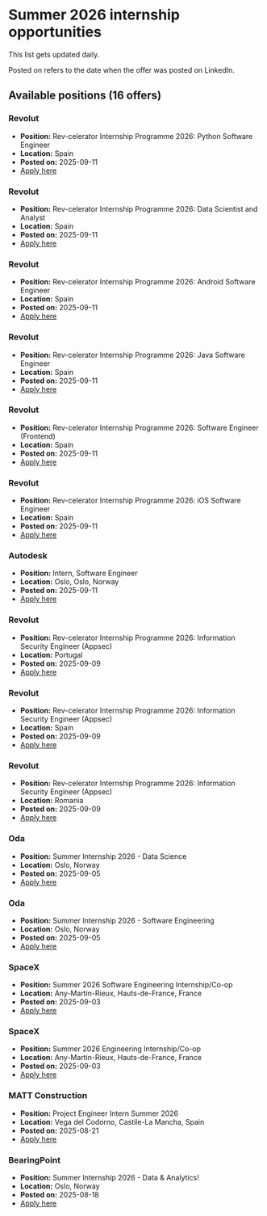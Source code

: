 # Summer 2026 internship opportunities

This list gets updated daily.

Posted on refers to the date when the offer was posted on LinkedIn.

## Available positions (16 offers)

### Revolut
- **Position:** Rev-celerator Internship Programme 2026: Python Software Engineer
- **Location:** Spain
- **Posted on:** 2025-09-11
- [Apply here](https://es.linkedin.com/jobs/view/rev-celerator-internship-programme-2026-python-software-engineer-at-revolut-4298898546?position=15&pageNum=0&refId=sJOj1SSwKl0JFjv4vU0Y7g%3D%3D&trackingId=tOH0B7cDEf40E%2B7VJVt7eA%3D%3D)

### Revolut
- **Position:** Rev-celerator Internship Programme 2026: Data Scientist and Analyst
- **Location:** Spain
- **Posted on:** 2025-09-11
- [Apply here](https://es.linkedin.com/jobs/view/rev-celerator-internship-programme-2026-data-scientist-and-analyst-at-revolut-4298898545?position=19&pageNum=0&refId=sJOj1SSwKl0JFjv4vU0Y7g%3D%3D&trackingId=x7hpCvtW0n5OE9LBDnWDWw%3D%3D)

### Revolut
- **Position:** Rev-celerator Internship Programme 2026: Android Software Engineer
- **Location:** Spain
- **Posted on:** 2025-09-11
- [Apply here](https://es.linkedin.com/jobs/view/rev-celerator-internship-programme-2026-android-software-engineer-at-revolut-4298899535?position=29&pageNum=0&refId=sJOj1SSwKl0JFjv4vU0Y7g%3D%3D&trackingId=i0pgpdsT5jYbYBGZLuDZMg%3D%3D)

### Revolut
- **Position:** Rev-celerator Internship Programme 2026: Java Software Engineer
- **Location:** Spain
- **Posted on:** 2025-09-11
- [Apply here](https://es.linkedin.com/jobs/view/rev-celerator-internship-programme-2026-java-software-engineer-at-revolut-4299010394?position=34&pageNum=0&refId=sJOj1SSwKl0JFjv4vU0Y7g%3D%3D&trackingId=VZaiROimd4qb7iGyWHuwxg%3D%3D)

### Revolut
- **Position:** Rev-celerator Internship Programme 2026: Software Engineer (Frontend)
- **Location:** Spain
- **Posted on:** 2025-09-11
- [Apply here](https://es.linkedin.com/jobs/view/rev-celerator-internship-programme-2026-software-engineer-frontend-at-revolut-4299006497?position=36&pageNum=0&refId=sJOj1SSwKl0JFjv4vU0Y7g%3D%3D&trackingId=yyWvJqSQnIdB0O%2BnYgcTjw%3D%3D)

### Revolut
- **Position:** Rev-celerator Internship Programme 2026: iOS Software Engineer
- **Location:** Spain
- **Posted on:** 2025-09-11
- [Apply here](https://es.linkedin.com/jobs/view/rev-celerator-internship-programme-2026-ios-software-engineer-at-revolut-4299008393?position=37&pageNum=0&refId=sJOj1SSwKl0JFjv4vU0Y7g%3D%3D&trackingId=g0T42akE6afFyWx5L83c1A%3D%3D)

### Autodesk
- **Position:** Intern, Software Engineer
- **Location:** Oslo, Oslo, Norway
- **Posted on:** 2025-09-11
- [Apply here](https://no.linkedin.com/jobs/view/intern-software-engineer-at-autodesk-4298874908?position=13&pageNum=0&refId=kq1pQrIUDxNsyOthz2k18w%3D%3D&trackingId=pYxc5W%2F9SQ6YrFw%2FV9wN3Q%3D%3D)

### Revolut
- **Position:** Rev-celerator Internship Programme 2026: Information Security Engineer (Appsec)
- **Location:** Portugal
- **Posted on:** 2025-09-09
- [Apply here](https://pt.linkedin.com/jobs/view/rev-celerator-internship-programme-2026-information-security-engineer-appsec-at-revolut-4297931277?position=4&pageNum=0&refId=0p4y6w6V%2BvF42f6j%2FP2FOg%3D%3D&trackingId=vFuuSE1qPCauTCWKr3FJyw%3D%3D)

### Revolut
- **Position:** Rev-celerator Internship Programme 2026: Information Security Engineer (Appsec)
- **Location:** Spain
- **Posted on:** 2025-09-09
- [Apply here](https://es.linkedin.com/jobs/view/rev-celerator-internship-programme-2026-information-security-engineer-appsec-at-revolut-4297933240?position=23&pageNum=0&refId=Yr987n99FFFmvB6opNshEw%3D%3D&trackingId=RPNPxxHUKZ8UIJVsjuIZvw%3D%3D)

### Revolut
- **Position:** Rev-celerator Internship Programme 2026: Information Security Engineer (Appsec)
- **Location:** Romania
- **Posted on:** 2025-09-09
- [Apply here](https://ro.linkedin.com/jobs/view/rev-celerator-internship-programme-2026-information-security-engineer-appsec-at-revolut-4297926466?position=2&pageNum=0&refId=T2tq5zsyUaf678X1FOEcOg%3D%3D&trackingId=SLdlG9X%2F8m2V6SZkdSKovg%3D%3D)

### Oda
- **Position:** Summer Internship 2026 - Data Science
- **Location:** Oslo, Norway
- **Posted on:** 2025-09-05
- [Apply here](https://no.linkedin.com/jobs/view/summer-internship-2026-data-science-at-oda-4296408054?position=11&pageNum=0&refId=SicOo%2F5YG4J5j7QDRLkSXQ%3D%3D&trackingId=Mq0Fea9kN4J6FQUo2vn7Ew%3D%3D)

### Oda
- **Position:** Summer Internship 2026 - Software Engineering
- **Location:** Oslo, Norway
- **Posted on:** 2025-09-05
- [Apply here](https://no.linkedin.com/jobs/view/summer-internship-2026-software-engineering-at-oda-4296194911?position=16&pageNum=0&refId=SicOo%2F5YG4J5j7QDRLkSXQ%3D%3D&trackingId=sJ00sOwJFK78OUTOSsuVtQ%3D%3D)

### SpaceX
- **Position:** Summer 2026 Software Engineering Internship/Co-op
- **Location:** Any-Martin-Rieux, Hauts-de-France, France
- **Posted on:** 2025-09-03
- [Apply here](https://fr.linkedin.com/jobs/view/summer-2026-software-engineering-internship-co-op-at-spacex-4294665704?position=5&pageNum=0&refId=%2BPc6ZpByG7OYyidBSGdRXg%3D%3D&trackingId=eoi5FM13DTqcFb1fGGDayA%3D%3D)

### SpaceX
- **Position:** Summer 2026 Engineering Internship/Co-op
- **Location:** Any-Martin-Rieux, Hauts-de-France, France
- **Posted on:** 2025-09-03
- [Apply here](https://fr.linkedin.com/jobs/view/summer-2026-engineering-internship-co-op-at-spacex-4294659958?position=8&pageNum=0&refId=%2BPc6ZpByG7OYyidBSGdRXg%3D%3D&trackingId=%2BDoBqlErhgCEiLOnE3P5%2FQ%3D%3D)

### MATT Construction
- **Position:** Project Engineer Intern Summer 2026
- **Location:** Vega del Codorno, Castile-La Mancha, Spain
- **Posted on:** 2025-08-21
- [Apply here](https://es.linkedin.com/jobs/view/project-engineer-intern-summer-2026-at-matt-construction-4289069477?position=13&pageNum=0&refId=dXJtMWWy7YZANlSntOiOfw%3D%3D&trackingId=c9I0pQI7GAO6dXwkr%2B9hcw%3D%3D)

### BearingPoint
- **Position:** Summer Internship 2026 - Data & Analytics!
- **Location:** Oslo, Norway
- **Posted on:** 2025-08-18
- [Apply here](https://no.linkedin.com/jobs/view/summer-internship-2026-data-analytics%21-at-bearingpoint-4287343361?position=24&pageNum=0&refId=SicOo%2F5YG4J5j7QDRLkSXQ%3D%3D&trackingId=kqjJ2vv%2BZvXDd3%2FVDL0Vhg%3D%3D)

